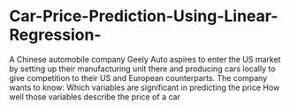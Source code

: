 # Car-Price-Prediction-Using-Linear-Regression-
A Chinese automobile company Geely Auto aspires to enter the US market by setting up their manufacturing unit there and producing cars locally to give competition to their US and European counterparts. The company wants to know: Which variables are significant in predicting the price  How well those variables describe the price of a car
